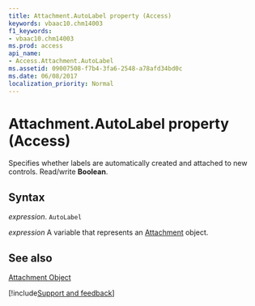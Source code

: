 ```yaml
---
title: Attachment.AutoLabel property (Access)
keywords: vbaac10.chm14003
f1_keywords:
- vbaac10.chm14003
ms.prod: access
api_name:
- Access.Attachment.AutoLabel
ms.assetid: 09007508-f7b4-3fa6-2548-a78afd34bd0c
ms.date: 06/08/2017
localization_priority: Normal
---
```



# Attachment.AutoLabel property (Access)

Specifies whether labels are automatically created and attached to new controls. Read/write  **Boolean**.


## Syntax

_expression_. `AutoLabel`

_expression_ A variable that represents an [Attachment](Access.Attachment.md) object.


## See also


[Attachment Object](Access.Attachment.md)

[!include[Support and feedback](~/includes/feedback-boilerplate.md)]
